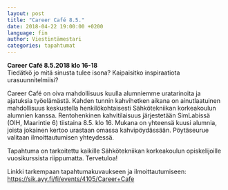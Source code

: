 ```yaml
---
layout: post
title: "Career Café 8.5."
date: 2018-04-22 19:00:00 +0200
language: fin
author: Viestintämestari
categories: tapahtumat
---
```

**Career Café 8.5.2018 klo 16-18**<br>
Tiedätkö jo mitä sinusta tulee isona? Kaipaisitko inspiraatiota urasuunnitelmiisi?

Career Café on oiva mahdollisuus kuulla alumniemme uratarinoita ja ajatuksia työelämästä. Kahden tunnin kahvihetken aikana on ainutlaatuinen mahdollisuus keskustella henkilökohtaisesti Sähkötekniikan korkeakoulun alumnien kanssa. Rentohenkinen kahvitilaisuus järjestetään SimLabissä (OIH, Maarintie 6) tiistaina 8.5. klo 16. Mukana on yhteensä kuusi alumnia, joista jokainen kertoo urastaan omassa kahvipöydässään. Pöytäseurue valitaan ilmoittautumisen yhteydessä.

Tapahtuma on tarkoitettu kaikille Sähkötekniikan korkeakoulun opiskelijoille vuosikurssista riippumatta. Tervetuloa!

Linkki tarkempaan tapahtumakuvaukseen ja ilmoittautumiseen: <https://sik.ayy.fi/fi/events/4105/Career+Cafe>